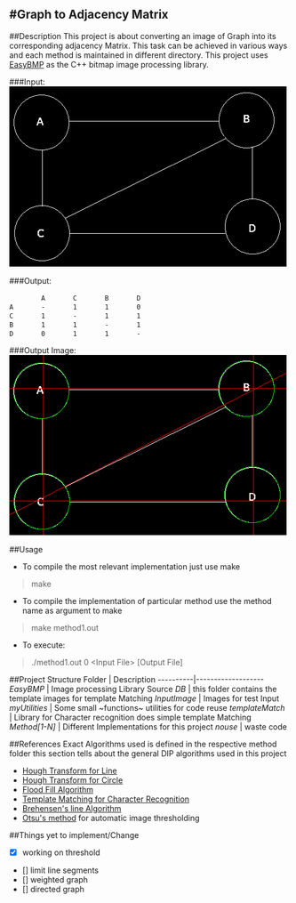 #Graph to Adjacency Matrix
-----------------------------

##Description
This project is about converting an image of Graph into its corresponding adjacency Matrix. This task can be achieved in various ways and each method is maintained in different directory. This project uses [EasyBMP](http://easybmp.sourceforge.net/) as the C++ bitmap image processing library.

###Input:
![A unweighted undirected Graph](https://raw.githubusercontent.com/mgarg1/GraphtoAdjMat/master/InputImage/ExampleInput.png)

###Output:
```
        A       C       B       D
A       -       1       1       0
C       1       -       1       1
B       1       1       -       1
D       0       1       1       -
```
###Output Image:
![Marked lines and circles](https://raw.githubusercontent.com/mgarg1/GraphtoAdjMat/master/InputImage/ExampleOutput.png)

##Usage
* To compile the most relevant implementation just use make
> make
* To compile the implementation of particular method use the method name as argument to make
> make method1.out
* To execute: 
>./method1.out 0 &lt;Input File&gt; [Output File]

##Project Structure
Folder | Description
----------|-------------------
*EasyBMP* | Image processing Library Source
*DB* | this folder contains the template images for template Matching
*InputImage* | Images for test Input
*myUtilities* | Some small ~functions~ utilities for code reuse
*templateMatch* | Library for Character recognition does simple template Matching
*Method[1-N]* | Different Implementations for this project
*nouse* | waste code

##References
Exact Algorithms used is defined in the respective method folder this section tells about the general DIP algorithms used in this project
- [Hough Transform for Line](http://en.wikipedia.org/wiki/Hough_transform#Implementation)
- [Hough Transform for Circle](http://en.wikipedia.org/wiki/Hough_transform#Circle_detection_process)
- [Flood Fill Algorithm](http://en.wikipedia.org/wiki/Flood_fill)
- [Template Matching for Character Recognition](http://en.wikipedia.org/wiki/Template_matching)
- [Brehensen's line Algorithm](http://en.wikipedia.org/wiki/Bresenham%27s_line_algorithm)
- [Otsu's method](http://en.wikipedia.org/wiki/Otsu%27s_method) for automatic image thresholding

##Things yet to implement/Change
- [X] working on threshold
- [] limit line segments
- [] weighted graph
- [] directed graph

<!--
Method1:
Uses Approximation of the line between circles

Method2:
Color the line found out by Hough transform and Find the max and 
Min point as end of the line segment
Color only if there exists a white pixel beneath the line
=======
Color the line found out by Hough tranform and Find the max and 
min point as end of the line segment
COlor only if there exists a white pixel beneath the line

Use flood fill to

Method3:
Apply Hough transform between Circles

Method4:
-->